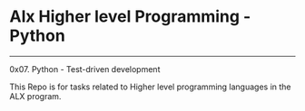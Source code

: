 # Alx Higher level Programming - Python
****

0x07. Python - Test-driven development

This Repo is for tasks related to Higher level programming languages in the ALX program.
